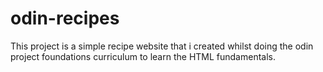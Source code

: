 # odin-recipes
This project is a simple recipe website that i created whilst doing the odin project foundations curriculum to learn the HTML fundamentals. 